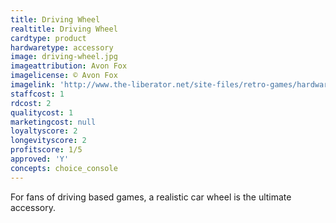 ```yaml
---
title: Driving Wheel
realtitle: Driving Wheel
cardtype: product
hardwaretype: accessory
image: driving-wheel.jpg
imageattribution: Avon Fox
imagelicense: © Avon Fox
imagelink: 'http://www.the-liberator.net/site-files/retro-games/hardware/ColecoVision/ColecoVision-Espansion-Module-No-2-Wheel/ColecoVision-Espansion-Module-No-2-Wheel-004.JPG'
staffcost: 1
rdcost: 2
qualitycost: 1
marketingcost: null
loyaltyscore: 2
longevityscore: 2
profitscore: 1/5
approved: 'Y'
concepts: choice_console
---
```


For fans of driving based games, a realistic car wheel is the ultimate accessory.
